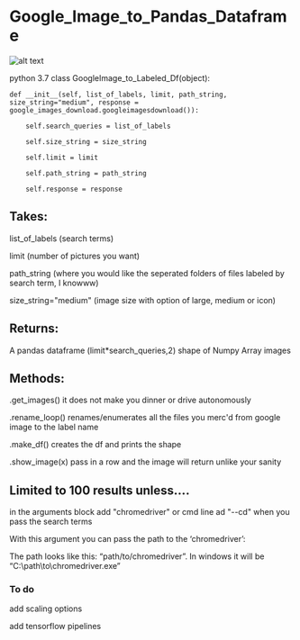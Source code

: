 # Google_Image_to_Pandas_Dataframe


![alt text](http://66.media.tumblr.com/tumblr_ma3tldCx8B1r8vxluo1_500.gif "Space the Rainbow")

python 3.7 class GoogleImage_to_Labeled_Df(object):
      
    def __init__(self, list_of_labels, limit, path_string, size_string="medium", response = google_images_download.googleimagesdownload()):
        
        self.search_queries = list_of_labels
        
        self.size_string = size_string
        
        self.limit = limit
        
        self.path_string = path_string
        
        self.response = response
    

## Takes:

list_of_labels (search terms) 

limit (number of pictures you want)

path_string (where you would like the seperated folders of files labeled by search term, I knowww)

size_string="medium" (image size with option of large, medium or icon)

## Returns:

A pandas dataframe (limit*search_queries,2) shape of Numpy Array images

## Methods:

.get_images() it does not make you dinner or drive autonomously

.rename_loop() renames/enumerates all the files you merc'd from google image to the label name

.make_df() creates the df and prints the shape

.show_image(x) pass in a row and the image will return unlike your sanity

## Limited to 100 results unless....
in the arguments block add
"chromedriver" or cmd line ad "--cd" when you pass the search terms

With this argument you can pass the path to the ‘chromedriver’:

The path looks like this: “path/to/chromedriver”. In windows it will be “C:\path\to\chromedriver.exe”

### To do

add scaling options

add tensorflow pipelines


